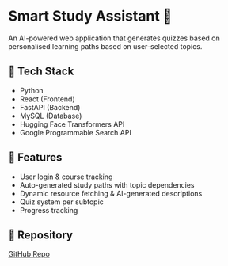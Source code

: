 # Smart Study Assistant 🧠

An AI-powered web application that generates quizzes based on personalised learning paths based on user-selected topics.

## 🔧 Tech Stack
- Python
- React (Frontend)
- FastAPI (Backend)
- MySQL (Database)
- Hugging Face Transformers API
- Google Programmable Search API

## 🚀 Features
- User login & course tracking
- Auto-generated study paths with topic dependencies
- Dynamic resource fetching & AI-generated descriptions
- Quiz system per subtopic
- Progress tracking

## 📁 Repository
[GitHub Repo](https://github.com/dorinahabravan/Smart-Study-Assistant-App)
